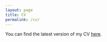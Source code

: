 ```yaml
---
layout: page
title: CV
permalink: /cv/
---
```


You can find the latest version of my CV [here](https://www.dropbox.com/s/12lqvveeloqpdm8/Academic_CV_9-23-14.pdf?dl=0).
